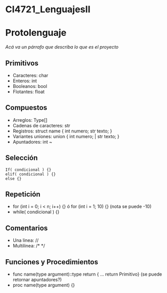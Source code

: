 # CI4721_LenguajesII

# Protolenguaje

_Acá va un párrafo que describa lo que es el proyecto_

## Primitivos

* Caracteres: char
* Enteros: int
* Booleanos: bool
* Flotantes: float

## Compuestos

* Arreglos: Type[]
* Cadenas de caracteres: str
* Registros: struct name { int numero; str texto; }
* Variantes uniones: union { int numero; | str texto; }
* Apuntadores: int ~

## Selección

	If( condicional ) {}
	elif( condicional ) {}
	else {}

## Repetición

* for (int i = 0; i < n; i++) {}  ó  for (int i = 1; 10) {} (nota se puede -10)
* while( condicional ) {}

## Comentarios
* Una linea:  //
* Multilinea: /* */

## Funciones y Procedimientos
* func name(type argument)::type return { … return Primitivo} (se puede retornar apuntadores?)
* proc name(type argument) {}